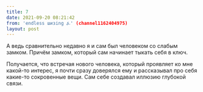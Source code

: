 ```yaml
---
title: 7
date: 2021-09-20 08:21:42
from: 'endless шизing ⍼' (channel1162404975)
layout: post
---
```


А ведь сравнительно недавно я и сам был человеком со слабым замком. Причём замком, который сам начинает тыкать себя в ключ.

Получается, что встречая нового человека, который проявляет ко мне какой-то интерес, я почти сразу доверялся ему и рассказывал про себя какие-то сокровенные вещи. Сам себе создавал иллюзию глубокой связи.
